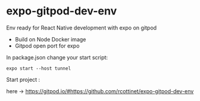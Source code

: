 # expo-gitpod-dev-env
Env ready for React Native development with expo on gitpod


- Build on Node Docker image
- Gitpod open port for expo

In package.json change your start script:

  `expo start --host tunnel`


Start project :

here -> https://gitpod.io/#https://github.com/rcottinet/expo-gitpod-dev-env
